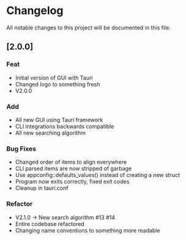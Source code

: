 # Changelog

All notable changes to this project will be documented in this file.

## [2.0.0]

### Feat

- Initial version of GUI with Tauri
- Changed logo to something fresh
- V2.0.0


### Add

- All new GUI using Tauri framework
- CLI integrations backwards compatible
- All new searching algorithm

### Bug Fixes

- Changed order of items to align everywhere
- CLI parsed items are now stripped of garbage
- Use appconfig::defaults_values() instead of creating a new struct
- Program now exits correctly, fixed exit codes
- Cleanup in tauri.conf

### Refactor

- V2.1.0 -> New search algorithm #13 #14
- Entire codebase refactored
- Changing name conventions to something more readable

<!-- generated by git-cliff -->
